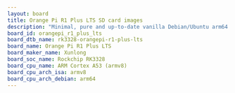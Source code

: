 ```yaml
---
layout: board
title: Orange Pi R1 Plus LTS SD card images
description: "Minimal, pure and up-to-date vanilla Debian/Ubuntu arm64 SD card images for Orange Pi R1 Plus LTS by Xunlong, SoC: Rockchip RK3328, CPU ISA: armv8"
board_id: orangepi_r1_plus_lts
board_dtb_name: rk3328-orangepi-r1-plus-lts
board_name: Orange Pi R1 Plus LTS
board_maker_name: Xunlong
board_soc_name: Rockchip RK3328
board_cpu_name: ARM Cortex A53 (armv8)
board_cpu_arch_isa: armv8
board_cpu_arch_debian: arm64
---
```

